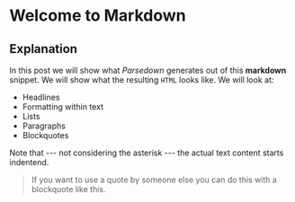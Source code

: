 # Welcome to Markdown

## Explanation

In this post we will show what _Parsedown_ generates out of this **markdown** snippet.
We will show what the resulting `HTML` looks like. We will look at:

- Headlines
- Formatting within text
- Lists
- Paragraphs
- Blockquotes

Note that --- not considering the asterisk --- the actual text
content starts indentend.

> If you want to use a quote by someone else you can do this with a
> blockquote like this.
